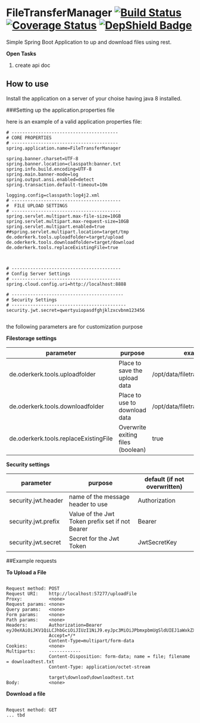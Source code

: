 # FileTransferManager  [![Build Status](https://travis-ci.org/MOderkerk/FileTransferManager.svg?branch=master)](https://travis-ci.org/MOderkerk/FileTransferManager) [![Coverage Status](https://coveralls.io/repos/github/MOderkerk/FileTransferManager/badge.svg?branch=master)](https://coveralls.io/github/MOderkerk/FileTransferManager?branch=master) [![DepShield Badge](https://depshield.sonatype.org/badges/MOderkerk/FileTransferManager/depshield.svg)](https://depshield.github.io)

Simple Spring Boot Application to up and download files using rest.

__Open Tasks__

1. create api doc
   

## How to use 
Install the application on a server of your choise having java 8 installed.

###Setting up the application.properties file

here is an example of a valid application properties file:

```
# ----------------------------------------
# CORE PROPERTIES
# ----------------------------------------
spring.application.name=FileTransferManager

spring.banner.charset=UTF-8
spring.banner.location=classpath:banner.txt
spring.info.build.encoding=UTF-8
spring.main.banner-mode=log
spring.output.ansi.enabled=detect
spring.transaction.default-timeout=10m

logging.config=classpath:log4j2.xml
# -----------------------------------------
#  FILE UPLOAD SETTINGS
# -----------------------------------------
spring.servlet.multipart.max-file-size=10GB
spring.servlet.multipart.max-request-size=10GB
spring.servlet.multipart.enabled=true
##spring.servlet.multipart.location=target/tmp
de.oderkerk.tools.uploadfolder=target/upload
de.oderkerk.tools.downloadfolder=target/download
de.oderkerk.tools.replaceExistingFile=true 



# -----------------------------------------
# Config Server Settings
# -----------------------------------------
spring.cloud.config.uri=http://localhost:8888

# ------------------------------------------
# Security Settings
# -------------------------------------------
security.jwt.secret=qwertyuiopasdfghjklzxcvbnm123456


```
the following parameters are for customization purpose

__Filestorage settings__

 parameter | purpose| example
 ----------|--------|--------
de.oderkerk.tools.uploadfolder|Place to save the upload data | /opt/data/filetransfer/upload
de.oderkerk.tools.downloadfolder|Place to use to download data | /opt/data/filetransfer/download
de.oderkerk.tools.replaceExistingFile|Overwrite exiting files (boolean)| true 

__Security settings__

 parameter | purpose| default (if not overwritten)
 ----------|--------|-------
security.jwt.header|name of the message header to use| Authorization
security.jwt.prefix|Value of the Jwt Token prefix set if not Bearer | Bearer
security.jwt.secret|Secret for the Jwt Token| JwtSecretKey


##Example requests

__To Upload a File__

```

Request method: POST
Request URI:    http://localhost:57277/uploadFile
Proxy:          <none>
Request params: <none>
Query params:   <none>
Form params:    <none>
Path params:    <none>
Headers:        Authorization=Bearer eyJ0eXAiOiJKV1QiLCJhbGciOiJIUzI1NiJ9.eyJpc3MiOiJPbmxpbmUgSldUIEJ1aWxkZXIiLCJpYXQiOjE1NTQ1MzAwNjcsImV4cCI6NDA3OTA1MTY2NywiYXVkIjoid3d3Lm9kZXJrZXJrLmRlIiwic3ViIjoidGVzdHVzZXIiLCJSb2xlIjoiTWFuYWdlciIsImF1dGhvcml0aWVzIjoiYWRtaW4sZmlsZXVwbG9hZCxmaWxlZG93bmxvYWQifQ.DYeTuUephWJ2CjWdhMPzek5Vn2bqoQGaks_u8J6qXWQ
                Accept=*/*
                Content-Type=multipart/form-data
Cookies:        <none>
Multiparts:     ------------
                Content-Disposition: form-data; name = file; filename = downloadtest.txt
                Content-Type: application/octet-stream

                target\download\downloadtest.txt
Body:           <none>

```

__Download a file__
```

Request method: GET
... tbd

```




